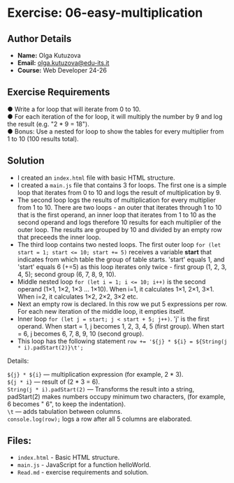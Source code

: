 # Exercise: 06-easy-multiplication

## Author Details
- **Name:** Olga Kutuzova  
- **Email:** olga.kutuzova@edu-its.it  
- **Course:** Web Developer 24-26


## Exercise Requirements
● Write a for loop that will iterate from 0 to 10.    
● For each iteration of the for loop, it will multiply the number by 9 and log 
the result (e.g. "2 * 9 = 18").  
● Bonus: Use a nested for loop to show the tables for every multiplier from 1 
to 10 (100 results total).  


 
## Solution
- I created an `index.html` file with basic HTML structure.
- I created a `main.js` file that contains 3 for loops. The first one is a simple loop that iterates from 0 to 10 and logs the result of multiplication by 9.  
- The second loop logs the results of multiplication for every multiplier from 1 to 10. There are two loops - an outer that iterates through 1 to 10 that is the first operand, an inner loop that iterates from 1 to 10 as the second operand and logs therefore 10 results for each multiplier of the outer loop. The results are grouped by 10 and divided by an empty row that preceeds the inner loop.  
- The third loop contains two nested loops. The first outer loop `for (let start = 1; start <= 10; start += 5)` receives a variable __start__ that indicates from which table the group of table starts. 'start' equals 1, and 'start' equals 6 (+=5) as this loop iterates only twice - first group (1, 2, 3, 4, 5); second group (6, 7, 8, 9, 10).
- Middle nested loop `for (let i = 1; i <= 10; i++)` is the second operand (1×1, 1×2, 1×3 ... 1×10). When i=1, it calculates 1×1, 2×1, 3×1. When i=2, it calculates 1×2, 2×2, 3×2 etc.  
- Next an empty row is declared. In this row we put 5 expressions per row. For each new iteration of the middle loop, it empties itself.
- Inner loop `for (let j = start; j < start + 5; j++)`. 'j' is the first operand. When start = 1, j becomes 1, 2, 3, 4, 5 (first group).
When start = 6, j becomes 6, 7, 8, 9, 10 (second group).
- This loop has the following statement `row += '${j} * ${i} = ${String(j * i).padStart(2)}\t';`


Details:

`${j} * ${i}` — multiplication expression (for example, 2 * 3).  
`${j * i}` — result of (2 * 3 = 6).  
`String(j * i).padStart(2)` — Transforms the result into a string, padStart(2) makes numbers occupy minimum two characters, (for example, 6 becomes " 6", to keep the indentation).  
`\t` — adds tabulation between columns.  
 `console.log(row);` logs a row after all 5 columns are elaborated.  




## Files:
- `index.html` - Basic HTML structure.
- `main.js` - JavaScript for a function helloWorld.
- `Read.md` - exercise requirements and solution. 
